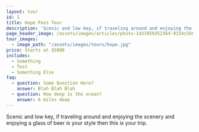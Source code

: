 ```yaml
---
layout: tour
id: 1
title: Hope Pass Tour
description: 'Scenic and low key, if traveling around and enjoying the scenery and enjoying a glass of beer is your style then this is your trip.'
page_header_image: /assets/images/articles/photo-1433959352364-9314c5b6eb0b_sm.jpg
tour_images:
  - image_path: "/assets/images/tours/hope.jpg"
price: Starts at $5000
includes:
  - Something 
  - Test
  - Something Else
faq:
  - question: Some Question Here?
    answer: Blah Blah Blah
  - question: How deep is the ocean?
    answer: 6 miles deep
---
```


Scenic and low key, if traveling around and enjoying the scenery and enjoying a glass of beer is your style then this is your trip.